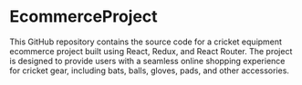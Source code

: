 # EcommerceProject
This GitHub repository contains the source code for a cricket equipment ecommerce project built using React, Redux, and React Router. The project is designed to provide users with a seamless online shopping experience for cricket gear, including bats, balls, gloves, pads, and other accessories. 
